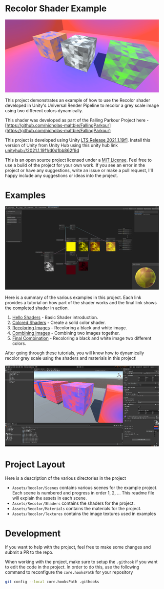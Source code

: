 # Recolor Shader Example

![Example recoloring of a grey scale pattern into different color combinations](Examples/imgs/Showcase.png)

This project demonstrates an example of how to use the Recolor shader developed in Unity's Universal Render Pipeline to recolor a grey scale image
using two different colors dynamically. 

This shader was developed as part of the Falling Parkour Project here -
[https://github.com/nicholas-maltbie/FallingParkour](https://github.com/nicholas-maltbie/FallingParkour)

This project is developed using Unity  [LTS Release 2021.1.19f1](https://unity3d.com/unity/whats-new/2021.1.19).
Install this version of Unity from Unity Hub using this unity hub link
[unityhub://2021.1.19f1/d0d1bb862f9d](unityhub://2021.1.19f1/5f5eb8bbdc25)

This is an open source project licensed under a [MIT License](LICENSE.txt). Feel free to use a build of the project for
your own work. If you see an error in the project or have any suggestions, write an issue or make a pull request, I'll
happy include any suggestions or ideas into the project. 

# Examples

![Rendering of the stages within one of the shader graphs for recoloring a grey scale texture to be multiple colors](Examples/imgs/5-GreyscaleRecolorShader.png)

Here is a summary of the various examples in this project. Each link provides a tutorial on how part of the shader works
and the final link shows the completed shader in action.

1. [Hello Shaders](Examples/1.HelloShaders.md) - Basic Shader introduction.
2. [Colored Shaders](Examples/2.ColoredShaders.md) - Create a solid color shader. 
3. [Recoloring Images](Examples/3.RecoloringImages.md) - Recoloring a black and white image.
4. [Combining Images](Examples/4.CombiningImages.md) - Combining two images together.
5. [Final Combination](Examples/5.FinalCombination.md) - Recoloring a black and white image two different colors.

After going through these tutorials, you will know how to dynamically recolor grey scale using the shaders and materials in this project!

![Varying the colors on a box with a triangle pattern](Examples/imgs/5-RecolorCubes.gif)

# Project Layout

Here is a description of the various directories in the project
* `Assets/Recolor/Scenes` contains various scenes for the example project. Each scene is numbered and progress in order
  1, 2, ... This readme file will explain the assets in each scene. 
* `Assets/Recolor/Shaders` contains the shaders for the project.
* `Assets/Recolor/Materials` contains the materials for the project.
* `Assets/Recolor/Textures` contains the image textures used in examples

# Development

If you want to help with the project, feel free to make some changes and submit a PR to the repo.

When working with the project, make sure to setup the `.githook` if you want to edit the code in the project. In order
to do this, use the following command to reconfigure the `core.hooksPath` for your repository

```bash
git config --local core.hooksPath .githooks
```
